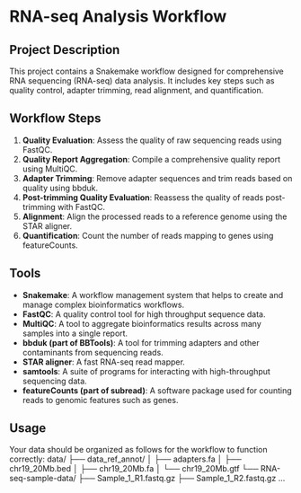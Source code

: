 # RNA-seq Analysis Workflow

## Project Description

This project contains a Snakemake workflow designed for comprehensive RNA sequencing (RNA-seq) data analysis. It includes key steps such as quality control, adapter trimming, read alignment, and quantification.

## Workflow Steps

1. **Quality Evaluation**: Assess the quality of raw sequencing reads using FastQC.
2. **Quality Report Aggregation**: Compile a comprehensive quality report using MultiQC.
3. **Adapter Trimming**: Remove adapter sequences and trim reads based on quality using bbduk.
4. **Post-trimming Quality Evaluation**: Reassess the quality of reads post-trimming with FastQC.
5. **Alignment**: Align the processed reads to a reference genome using the STAR aligner.
6. **Quantification**: Count the number of reads mapping to genes using featureCounts.

## Tools

- **Snakemake**: A workflow management system that helps to create and manage complex bioinformatics workflows.
- **FastQC**: A quality control tool for high throughput sequence data.
- **MultiQC**: A tool to aggregate bioinformatics results across many samples into a single report.
- **bbduk (part of BBTools)**: A tool for trimming adapters and other contaminants from sequencing reads.
- **STAR aligner**: A fast RNA-seq read mapper.
- **samtools**: A suite of programs for interacting with high-throughput sequencing data.
- **featureCounts (part of subread)**: A software package used for counting reads to genomic features such as genes.

## Usage

Your data should be organized as follows for the workflow to function correctly:
data/
├── data_ref_annot/
│   ├── adapters.fa
│   ├── chr19_20Mb.bed
│   ├── chr19_20Mb.fa
│   └── chr19_20Mb.gtf
└── RNA-seq-sample-data/
    ├── Sample_1_R1.fastq.gz
    ├── Sample_1_R2.fastq.gz
    ...

